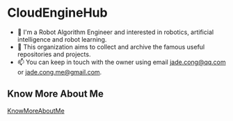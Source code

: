 # CloudEngineHub

- 👋 I'm a Robot Algorithm Engineer and interested in robotics, artificial intelligence and robot learning.
- 👀 This organization aims to collect and archive the famous useful repositories and projects.
- 📫 You can keep in touch with the owner using email jade.cong@qq.com or jade.cong.me@gmail.com.

## Know More About Me

[KnowMoreAboutMe](https://cloudenginehub.github.io/)

<!---
CloudEngineHub/.github is a ✨ special ✨ repository because its `README.md` (this file) appears on your GitHub profile.
You can click the Preview link to take a look at your changes.
--->
